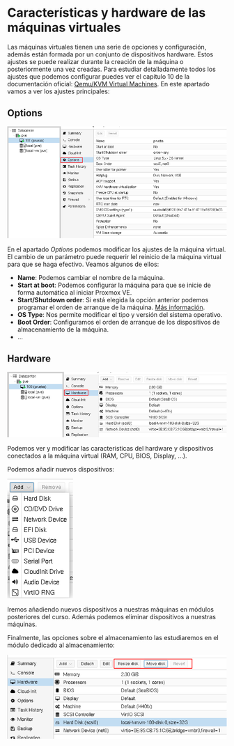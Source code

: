 # Características y hardware de las máquinas virtuales

Las máquinas virtuales tienen una serie de opciones y configuración, además están formada por un conjunto de dispositivos hardware. Estos ajustes se puede realizar durante la creación de la máquina o posteriormente una vez creadas. Para estudiar detalladamente todos los ajustes que podemos configurar puedes ver el capitulo 10 de la documentación oficial: [Qemu/KVM Virtual Machines](https://pve.proxmox.com/pve-docs/pve-admin-guide.html#chapter_virtual_machines). En este apartado vamos a ver los ajustes principales:

## Options

![options](img/options.png)

En el apartado *Options* podemos modificar los ajustes de la máquina virtual. El cambio de un parámetro puede requerir lel reinicio de la máquina virtual para que se haga efectivo. Veamos algunos de ellos:

* **Name**: Podemos cambiar el nombre de la máquina.
* **Start at boot**: Podemos configurar la máquina para que se inicie de forma automática al iniciar Proxmox VE.
* **Start/Shutdown order**: Si está elegida la opción anterior podemos programar el orden de arranque de la máquina. [Más información](https://pve.proxmox.com/pve-docs/chapter-qm.html#qm_startup_and_shutdown).
* **OS Type**: Nos permite modificar el tipo y versión del sistema operativo.
* **Boot Order**: Configuramos el orden de arranque de los dispositivos de almacenamiento de la máquina.
* ...

## Hardware

![hardware](img/hardware.png)   

Podemos ver y modificar  las caracteristicas del hardware y dispositivos conectados a la máquina virtual (RAM, CPU, BIOS, Display, ...).

Podemos añadir nuevos dispositivos:

![hardware](img/hardware2.png)   

Iremos añadiendo nuevos dispositivos a nuestras máquinas en módulos posteriores del curso. Además podemos eliminar dispositivos a nuestras máquinas.

Finalmente, las opciones sobre el almacenamiento las estudiaremos en el módulo dedicado al almacenamiento:

![hardware](img/hardware3.png)   
